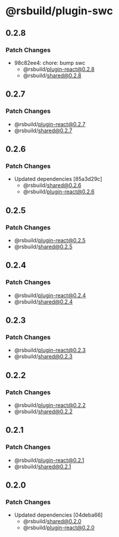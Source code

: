 # @rsbuild/plugin-swc

## 0.2.8

### Patch Changes

- 98c82ee4: chore: bump swc
  - @rsbuild/plugin-react@0.2.8
  - @rsbuild/shared@0.2.8

## 0.2.7

### Patch Changes

- @rsbuild/plugin-react@0.2.7
- @rsbuild/shared@0.2.7

## 0.2.6

### Patch Changes

- Updated dependencies [85a3d29c]
  - @rsbuild/shared@0.2.6
  - @rsbuild/plugin-react@0.2.6

## 0.2.5

### Patch Changes

- @rsbuild/plugin-react@0.2.5
- @rsbuild/shared@0.2.5

## 0.2.4

### Patch Changes

- @rsbuild/plugin-react@0.2.4
- @rsbuild/shared@0.2.4

## 0.2.3

### Patch Changes

- @rsbuild/plugin-react@0.2.3
- @rsbuild/shared@0.2.3

## 0.2.2

### Patch Changes

- @rsbuild/plugin-react@0.2.2
- @rsbuild/shared@0.2.2

## 0.2.1

### Patch Changes

- @rsbuild/plugin-react@0.2.1
- @rsbuild/shared@0.2.1

## 0.2.0

### Patch Changes

- Updated dependencies [04deba66]
  - @rsbuild/shared@0.2.0
  - @rsbuild/plugin-react@0.2.0

